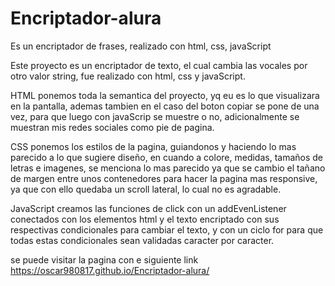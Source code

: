 # Encriptador-alura
Es un encriptador de frases, realizado con html, css, javaScript

Este proyecto es un encriptador de texto, el cual cambia las vocales por otro valor string, fue realizado con html, css y javaScript.

HTML ponemos toda la semantica del proyecto, yq eu es lo que visualizara en  la pantalla, ademas tambien en el caso del boton copiar se pone de una vez, para que luego con javaScrip se muestre o no, adicionalmente se muestran mis redes sociales como pie de pagina.

CSS ponemos los estilos de la pagina, guiandonos y haciendo lo mas parecido a lo que sugiere diseño, en cuando a colore, medidas, tamaños de letras e imagenes, se menciona lo mas parecido ya que se cambio el tañano de margen entre unos contenedores para hacer la pagina mas responsive, ya que con ello quedaba un scroll lateral, lo cual no es agradable.

JavaScript creamos las funciones de click con un addEvenListener conectados con los elementos html y el texto encriptado con sus respectivas condicionales para cambiar el texto, y con un ciclo for para que todas estas condicionales sean validadas caracter por caracter.

se puede visitar la pagina con e siguiente link
 https://oscar980817.github.io/Encriptador-alura/
